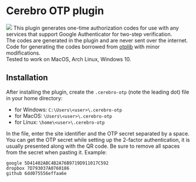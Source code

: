 # Cerebro OTP plugin

![](http://lazut.in/img/github-cerebro-otp.png)
This plugin generates one-time authorization codes for use with any services that support Google Authenticator for two-step verification.  
The codes are generated in the plugin and are never sent over the internet.  
Code for generating the codes borrowed from [otplib](//github.com/yeojz/otplib) with minor modifications.  
Tested to work on MacOS, Arch Linux, Windows 10.

## Installation
After installing the plugin, create the `.cerebro-otp` (note the leading dot) file in your home directory:
- for Windows: `C:\Users\<user>\.cerebro-otp`
- for MacOS: `\Users\<user>\.cerebro-otp`
- for Linux: `\home\<user>\.cerebro-otp`

In the file, enter the site identifier and the OTP secret separated by a space. You can get the OTP secret while setting up the 2-factor authentication, it is usually presented along with the QR code. Be sure to remove all spaces from the secret when pasting it. Example:
```
google 5D41402ABC4B2A76B9719D911017C592
dropbox 7D793037A0760186
github 6dd075556effaa6e
```
